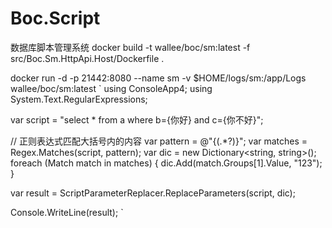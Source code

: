 # Boc.Script
数据库脚本管理系统
docker build -t wallee/boc/sm:latest -f src/Boc.Sm.HttpApi.Host/Dockerfile .

docker run -d -p 21442:8080 --name sm -v $HOME/logs/sm:/app/Logs wallee/boc/sm:latest
`
using ConsoleApp4;
using System.Text.RegularExpressions;

var script = "select * from a where b={你好} and c={你不好}";


// 正则表达式匹配大括号内的内容
var pattern = @"\{(.*?)\}";
var matches = Regex.Matches(script, pattern);
var dic = new Dictionary<string, string>();
foreach (Match match in matches)
{
    dic.Add(match.Groups[1].Value, "123");
}

var result = ScriptParameterReplacer.ReplaceParameters(script, dic);

Console.WriteLine(result);
`